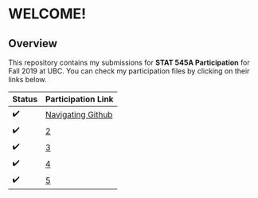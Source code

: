 # **WELCOME!**
## Overview

This repository contains my submissions for **STAT 545A Participation** for Fall 2019 at UBC. You can check my participation files by clicking on their links below.

|Status| Participation Link| 
| ----------- | ----------- |
|:heavy_check_mark:|[Navigating Github](https://carleenaortega.github.io/STAT545-participation/navigating_github.html) |
|:heavy_check_mark:|[2](https://stat545-ubc-hw-2019-20.github.io/stat545-hw-carleenaortega/HW2/HW2-Submission.html)|
|:heavy_check_mark:|[3](https://stat545-ubc-hw-2019-20.github.io/stat545-hw-carleenaortega/HW3/HW03.html)|
|:heavy_check_mark: |[4](https://stat545-ubc-hw-2019-20.github.io/stat545-hw-carleenaortega/HW4/HW4-vFinal.html)|
|:heavy_check_mark: | [5](https://stat545-ubc-hw-2019-20.github.io/stat545-hw-carleenaortega/HW05/HW05.html)|



